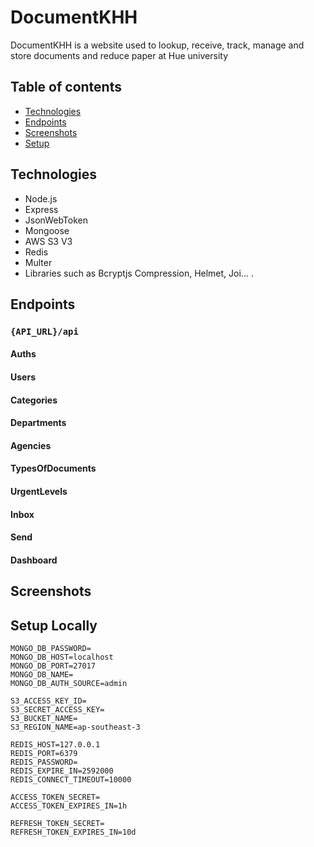 # DocumentKHH

DocumentKHH is a website used to lookup, receive, track, manage and store documents and reduce paper at Hue university

## Table of contents

- [Technologies](#technologies)
- [Endpoints](#Endpoints)
- [Screenshots](#screenshots)
- [Setup](#setup)

## Technologies

- Node.js
- Express
- JsonWebToken
- Mongoose
- AWS S3 V3
- Redis
- Multer
- Libraries such as Bcryptjs Compression, Helmet, Joi...
  .

## Endpoints

### `{API_URL}/api`

#### Auths

#### Users

#### Categories

#### Departments

#### Agencies

#### TypesOfDocuments

#### UrgentLevels

#### Inbox

#### Send

#### Dashboard

## Screenshots

## Setup Locally

```
MONGO_DB_PASSWORD=
MONGO_DB_HOST=localhost
MONGO_DB_PORT=27017
MONGO_DB_NAME=
MONGO_DB_AUTH_SOURCE=admin

S3_ACCESS_KEY_ID=
S3_SECRET_ACCESS_KEY=
S3_BUCKET_NAME=
S3_REGION_NAME=ap-southeast-3

REDIS_HOST=127.0.0.1
REDIS_PORT=6379
REDIS_PASSWORD=
REDIS_EXPIRE_IN=2592000
REDIS_CONNECT_TIMEOUT=10000

ACCESS_TOKEN_SECRET=
ACCESS_TOKEN_EXPIRES_IN=1h

REFRESH_TOKEN_SECRET=
REFRESH_TOKEN_EXPIRES_IN=10d
```
